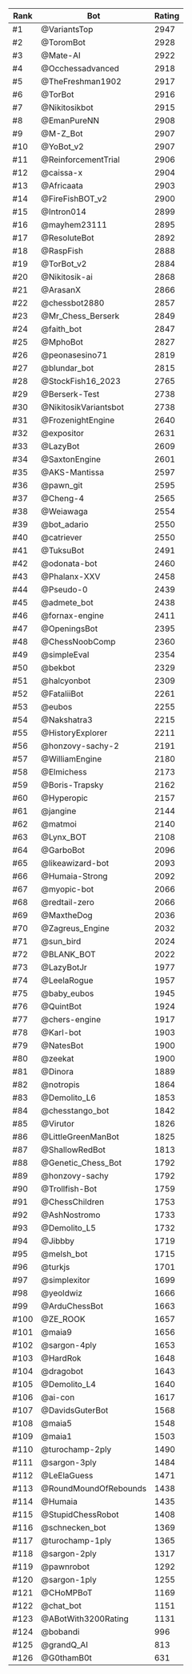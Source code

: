 Rank|Bot|Rating
---|---|---
#1|@VariantsTop|2947
#2|@ToromBot|2928
#3|@Mate-AI|2922
#4|@Occhessadvanced|2918
#5|@TheFreshman1902|2917
#6|@TorBot|2916
#7|@Nikitosikbot|2915
#8|@EmanPureNN|2908
#9|@M-Z_Bot|2907
#10|@YoBot_v2|2907
#11|@ReinforcementTrial|2906
#12|@caissa-x|2904
#13|@Africaata|2903
#14|@FireFishBOT_v2|2900
#15|@Intron014|2899
#16|@mayhem23111|2895
#17|@ResoluteBot|2892
#18|@RaspFish|2888
#19|@TorBot_v2|2884
#20|@Nikitosik-ai|2868
#21|@ArasanX|2866
#22|@chessbot2880|2857
#23|@Mr_Chess_Berserk|2849
#24|@faith_bot|2847
#25|@MphoBot|2827
#26|@peonasesino71|2819
#27|@blundar_bot|2815
#28|@StockFish16_2023|2765
#29|@Berserk-Test|2738
#30|@NikitosikVariantsbot|2738
#31|@FrozenightEngine|2640
#32|@expositor|2631
#33|@LazyBot|2609
#34|@SaxtonEngine|2601
#35|@AKS-Mantissa|2597
#36|@pawn_git|2595
#37|@Cheng-4|2565
#38|@Weiawaga|2554
#39|@bot_adario|2550
#40|@catriever|2550
#41|@TuksuBot|2491
#42|@odonata-bot|2460
#43|@Phalanx-XXV|2458
#44|@Pseudo-0|2439
#45|@admete_bot|2438
#46|@fornax-engine|2411
#47|@OpeningsBot|2395
#48|@ChessNoobComp|2360
#49|@simpleEval|2354
#50|@bekbot|2329
#51|@halcyonbot|2309
#52|@FataliiBot|2261
#53|@eubos|2255
#54|@Nakshatra3|2215
#55|@HistoryExplorer|2211
#56|@honzovy-sachy-2|2191
#57|@WilliamEngine|2180
#58|@Elmichess|2173
#59|@Boris-Trapsky|2162
#60|@Hyperopic|2157
#61|@jangine|2144
#62|@matmoi|2140
#63|@Lynx_BOT|2108
#64|@GarboBot|2096
#65|@likeawizard-bot|2093
#66|@Humaia-Strong|2092
#67|@myopic-bot|2066
#68|@redtail-zero|2066
#69|@MaxtheDog|2036
#70|@Zagreus_Engine|2032
#71|@sun_bird|2024
#72|@BLANK_BOT|2022
#73|@LazyBotJr|1977
#74|@LeelaRogue|1957
#75|@baby_eubos|1945
#76|@QuintBot|1924
#77|@chers-engine|1917
#78|@Karl-bot|1903
#79|@NatesBot|1900
#80|@zeekat|1900
#81|@Dinora|1889
#82|@notropis|1864
#83|@Demolito_L6|1853
#84|@chesstango_bot|1842
#85|@Virutor|1826
#86|@LittleGreenManBot|1825
#87|@ShallowRedBot|1813
#88|@Genetic_Chess_Bot|1792
#89|@honzovy-sachy|1792
#90|@Trollfish-Bot|1759
#91|@ChessChildren|1753
#92|@AshNostromo|1733
#93|@Demolito_L5|1732
#94|@Jibbby|1719
#95|@melsh_bot|1715
#96|@turkjs|1701
#97|@simplexitor|1699
#98|@yeoldwiz|1666
#99|@ArduChessBot|1663
#100|@ZE_ROOK|1657
#101|@maia9|1656
#102|@sargon-4ply|1653
#103|@HardRok|1648
#104|@dragobot|1643
#105|@Demolito_L4|1640
#106|@ai-con|1617
#107|@DavidsGuterBot|1568
#108|@maia5|1548
#109|@maia1|1503
#110|@turochamp-2ply|1490
#111|@sargon-3ply|1484
#112|@LeElaGuess|1471
#113|@RoundMoundOfRebounds|1438
#114|@Humaia|1435
#115|@StupidChessRobot|1408
#116|@schnecken_bot|1369
#117|@turochamp-1ply|1365
#118|@sargon-2ply|1317
#119|@pawnrobot|1292
#120|@sargon-1ply|1255
#121|@CHoMPBoT|1169
#122|@chat_bot|1151
#123|@ABotWith3200Rating|1131
#124|@bobandi|996
#125|@grandQ_AI|813
#126|@G0thamB0t|631

